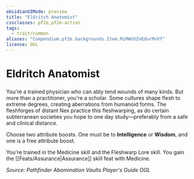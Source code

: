 ```yaml
---
obsidianUIMode: preview
title: "Eldritch Anatomist"
cssclasses: pf2e,pf2e-action
tags:
  - trait/common
aliases: "Compendium.pf2e.backgrounds.Item.MiRWGXZnEdurMvVf"
license: OGL
---
```

# Eldritch Anatomist

### 






You're a trained physician who can ably tend wounds of many kinds. But more than a practitioner, you're a scholar. Some cultures shape flesh to extreme degrees, creating aberrations from humanoid forms. The fleshforges of distant Nex practice this fleshwarping, as do certain subterranean societies you hope to one day study—preferably from a safe and clinical distance.

Choose two attribute boosts. One must be to **Intelligence** or **Wisdom**, and one is a free attribute boost.

You're trained in the Medicine skill and the Fleshwarp Lore skill. You gain the [[Feats/Assurance|Assurance]] skill feat with Medicine.

*Source: Pathfinder Abomination Vaults Player's Guide*
*OGL*